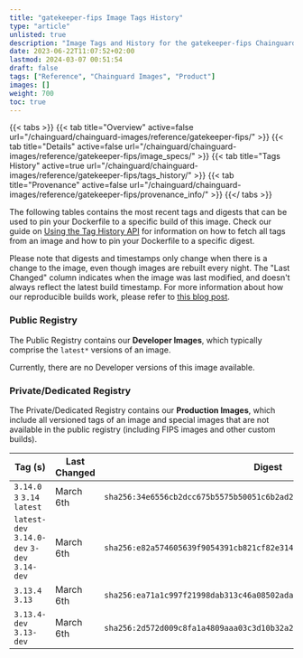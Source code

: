 ```yaml
---
title: "gatekeeper-fips Image Tags History"
type: "article"
unlisted: true
description: "Image Tags and History for the gatekeeper-fips Chainguard Image"
date: 2023-06-22T11:07:52+02:00
lastmod: 2024-03-07 00:51:54
draft: false
tags: ["Reference", "Chainguard Images", "Product"]
images: []
weight: 700
toc: true
---
```


{{< tabs >}}
{{< tab title="Overview" active=false url="/chainguard/chainguard-images/reference/gatekeeper-fips/" >}}
{{< tab title="Details" active=false url="/chainguard/chainguard-images/reference/gatekeeper-fips/image_specs/" >}}
{{< tab title="Tags History" active=true url="/chainguard/chainguard-images/reference/gatekeeper-fips/tags_history/" >}}
{{< tab title="Provenance" active=false url="/chainguard/chainguard-images/reference/gatekeeper-fips/provenance_info/" >}}
{{</ tabs >}}

The following tables contains the most recent tags and digests that can be used to pin your Dockerfile to a specific build of this image. Check our guide on [Using the Tag History API](/chainguard/chainguard-images/using-the-tag-history-api/) for information on how to fetch all tags from an image and how to pin your Dockerfile to a specific digest.

Please note that digests and timestamps only change when there is a change to the image, even though images are rebuilt every night. The "Last Changed" column indicates when the image was last modified, and doesn't always reflect the latest build timestamp. For more information about how our reproducible builds work, please refer to [this blog post](https://www.chainguard.dev/unchained/reproducing-chainguards-reproducible-image-builds).

### Public Registry
The Public Registry contains our **Developer Images**, which typically comprise the `latest*` versions of an image.

Currently, there are no Developer versions of this image available.

### Private/Dedicated Registry
The Private/Dedicated Registry contains our **Production Images**, which include all versioned tags of an image and special images that are not available in the public registry (including FIPS images and other custom builds).

| Tag (s)                                       | Last Changed | Digest                                                                    |
|-----------------------------------------------|--------------|---------------------------------------------------------------------------|
|  `3.14.0` `3` `3.14` `latest`                 | March 6th    | `sha256:34e6556cb2dcc675b5575b50051c6b2ad27c840bda2878f5efe728710eec90e2` |
|  `latest-dev` `3.14.0-dev` `3-dev` `3.14-dev` | March 6th    | `sha256:e82a574605639f9054391cb821cf82e31448f206c5608f8aafac89746759f85d` |
|  `3.13.4` `3.13`                              | March 6th    | `sha256:ea71a1c997f21998dab313c46a08502ada90f4da57dd307a9b8e0fe93dd8165b` |
|  `3.13.4-dev` `3.13-dev`                      | March 6th    | `sha256:2d572d009c8fa1a4809aaa03c3d10b32a22f12371b5d784f8b4a7755a0750c25` |

